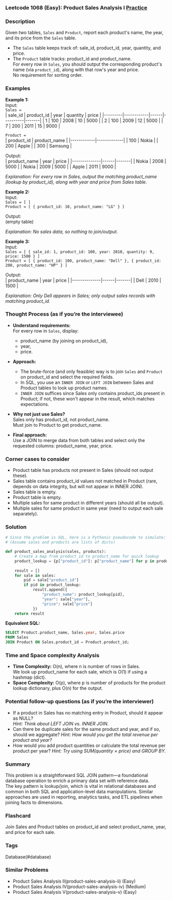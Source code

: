 ### Leetcode 1068 (Easy): Product Sales Analysis I [Practice](https://leetcode.com/problems/product-sales-analysis-i)

### Description  
Given two tables, `Sales` and `Product`, report each product's name, the year, and its price from the `Sales` table.  
- The `Sales` table keeps track of: sale_id, product_id, year, quantity, and price.  
- The `Product` table tracks: product_id and product_name.  
For every row in `Sales`, you should output the corresponding product's name (via `product_id`), along with that row's year and price.  
No requirement for sorting order.

### Examples  

**Example 1:**  
Input:  
`Sales =`  
| sale_id | product_id | year | quantity | price |
|---------|------------|------|----------|-------|
|   1     |    100     | 2008 |   10     | 5000  |
|   2     |    100     | 2009 |   12     | 5000  |
|   7     |    200     | 2011 |   15     | 9000  |

`Product =`  
| product_id | product_name |
|------------|-------------|
|    100     |   Nokia     |
|    200     |   Apple     |
|    300     |   Samsung   |

Output:  
| product_name | year | price |
|--------------|------|-------|
|   Nokia      | 2008 | 5000  |
|   Nokia      | 2009 | 5000  |
|   Apple      | 2011 | 9000  |

*Explanation: For every row in Sales, output the matching product_name (lookup by product_id), along with year and price from Sales table.*

**Example 2:**  
Input:  
`Sales = [ ]`  
`Product = [ { product_id: 10, product_name: "LG" } ]`

Output:  
(empty table)

*Explanation: No sales data, so nothing to join/output.*

**Example 3:**  
Input:  
`Sales = [ { sale_id: 1, product_id: 100, year: 2010, quantity: 9, price: 1500 } ]`  
`Product = [ { product_id: 100, product_name: "Dell" }, { product_id: 200, product_name: "HP" } ]`  

Output:  
| product_name | year | price |
|--------------|------|-------|
|   Dell       | 2010 | 1500  |

*Explanation: Only Dell appears in Sales; only output sales records with matching product_id.*

### Thought Process (as if you’re the interviewee)  

- **Understand requirements:**  
  For every row in `Sales`, display:  
  - product_name (by joining on product_id),  
  - year,  
  - price.

- **Approach:**  
  - The brute-force (and only feasible) way is to join `Sales` and `Product` on product_id and select the required fields.
  - In SQL, you use an `INNER JOIN` or `LEFT JOIN` between Sales and Product tables to look up product names.
  - `INNER JOIN` suffices since Sales only contains product_ids present in Product; if not, these won't appear in the result, which matches expectations.

- **Why not just use Sales?**  
  Sales only has product_id, not product_name.  
  Must join to Product to get product_name.

- **Final approach:**  
  Use a JOIN to merge data from both tables and select only the requested columns: product_name, year, price.

### Corner cases to consider  
- Product table has products not present in Sales (should not output these).
- Sales table contains product_id values not matched in Product (rare, depends on data integrity, but will not appear in INNER JOIN).
- Sales table is empty.
- Product table is empty.
- Multiple sales for same product in different years (should all be output).
- Multiple sales for same product in same year (need to output each sale separately).

### Solution

```python
# Since the problem is SQL, here is a Pythonic pseudocode to simulate:
# (Assume sales and products are lists of dicts)

def product_sales_analysis(sales, products):
    # Create a map from product_id to product_name for quick lookup
    product_lookup = {p["product_id"]: p["product_name"] for p in products}
    
    result = []
    for sale in sales:
        pid = sale["product_id"]
        if pid in product_lookup:
            result.append({
                "product_name": product_lookup[pid],
                "year": sale["year"],
                "price": sale["price"]
            })
    return result
```

**Equivalent SQL:**
```sql
SELECT Product.product_name, Sales.year, Sales.price
FROM Sales
JOIN Product ON Sales.product_id = Product.product_id;
```

### Time and Space complexity Analysis  

- **Time Complexity:** O(n), where n is number of rows in Sales.  
  We look up product_name for each sale, which is O(1) if using a hashmap (dict).
- **Space Complexity:** O(p), where p is number of products for the product lookup dictionary, plus O(n) for the output.

### Potential follow-up questions (as if you’re the interviewer)  

- If a product in Sales has no matching entry in Product, should it appear as NULL?   
  *Hint: Think about LEFT JOIN vs. INNER JOIN.*
- Can there be duplicate sales for the same product and year, and if so, should we aggregate?
  *Hint: How would you get the total revenue per product and year?*
- How would you add product quantities or calculate the total revenue per product per year?
  *Hint: Try using SUM(quantity × price) and GROUP BY.*

### Summary
This problem is a straightforward SQL JOIN pattern—a foundational database operation to enrich a primary data set with reference data.  
The key pattern is lookup/join, which is vital in relational databases and common in both SQL and application-level data manipulations. Similar approaches are used in reporting, analytics tasks, and ETL pipelines when joining facts to dimensions.


### Flashcard
Join Sales and Product tables on product_id and select product_name, year, and price for each sale.

### Tags
Database(#database)

### Similar Problems
- Product Sales Analysis II(product-sales-analysis-ii) (Easy)
- Product Sales Analysis IV(product-sales-analysis-iv) (Medium)
- Product Sales Analysis V(product-sales-analysis-v) (Easy)